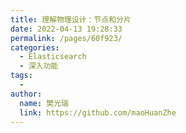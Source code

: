 ```yaml
---
title: 理解物理设计：节点和分片
date: 2022-04-13 19:28:33
permalink: /pages/60f923/
categories:
  - Elasticsearch
  - 深入功能
tags:
  - 
author: 
  name: 樊光瑞
  link: https://github.com/maoHuanZhe
---
```

